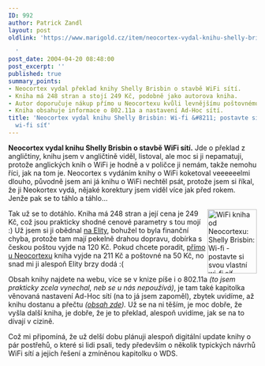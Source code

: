 ```yaml
---
ID: 992
author: Patrick Zandl
layout: post
oldlink: 'https://www.marigold.cz/item/neocortex-vydal-knihu-shelly-brisbin-wi-fi-postavte-si-svou-vlastni-wi-fi-sit

  '
post_date: 2004-04-20 08:48:00
post_excerpt: ''
published: true
summary_points:
- Neocortex vydal překlad knihy Shelly Brisbin o stavbě WiFi sítí.
- Kniha má 248 stran a stojí 249 Kč, podobně jako autorova kniha.
- Autor doporučuje nákup přímo u Neocortexu kvůli levnějšímu poštovnému.
- Kniha obsahuje informace o 802.11a a nastavení Ad-Hoc sítí.
title: 'Neocortex vydal knihu Shelly Brisbin: Wi-fi &#8211; postavte si svou vlastní
  wi-fi síť'
---
```


<p>
<STRONG>Neocortex vydal knihu Shelly Brisbin o stavbě WiFi sítí.</STRONG> Jde o překlad z angličtiny, knihu jsem v angličtině viděl, listoval, ale moc si ji nepamatuji, protože anglických knih o WiFi je hodně a v poličce ji nemám, takže nemohu říci, jak na tom je. Neocortex s vydáním knihy o WiFi koketoval veeeeeelmi dlouho, původně jsem ani já knihu o WiFi nechtěl psát, protože jsem si říkal, že ji Neokortex vydá, nějaké korektury jsem viděl více jak před rokem. Jenže pak se to táhlo a táhlo... </p>

<p>
<IMG height=130 alt="WiFi kniha od Neocortexu: Shelly Brisbin: Wi-fi - postavte si svou vlastní wi-fi síť" src="http://marigold.cz/obrazek/neocortex-wifikniha.jpg" width=100 align=right>Tak už se to dotáhlo. Kniha má 248 stran a její cena je 249 Kč, což jsou prakticky shodné cenové parametry s tou mojí :) Už jsem si ji obědnal <A href="http://www.wifionline.net/" target=_blank>na Elity</A>, bohužel to byla finanční chyba, protože tam mají pekelně drahou dopravu, dobírka s českou poštou vyjde na 120 Kč. Pokud chcete poradit, <A href="http://www.neo.cz/wifi.html" target=_blank>přímo u Neocortexu</A> kniha vyjde na 211 Kč a poštovné na 50 Kč, no snad mi ji alespoň Elity brzy dodá :(</p>

<p>
Obsah knihy najdete na webu, více se v knize píše i o 802.11a <EM>(to jsem prakticky zcela vynechal, neb se u nás nepoužívá)</EM>, je tam také kapitolka věnovaná nastavení Ad-Hoc sítí (na to já jsem zapoměl), zbytek uvidíme, až knihu dostanu a přečtu <EM>(</EM><A href="http://www.neo.cz/wifi_obsah.html" target=_blank><EM>obsah zde</EM></A><EM>).</EM> Už se na ni těším, je moc dobře, že vyšla další kniha, je dobře, že je to překlad, alespoň uvidíme, jak se na to dívají v cizině.</p>

<p>
Což mi připomíná, že už delší dobu plánuji alespoň digitální update knihy o pár postřehů, o které si lidi psali, tedy především o několik typických návrhů WiFi sítí a jejich řešení a zmíněnou kapitolku o WDS.</p>
